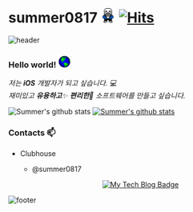 # summer0817&nbsp;<img src="https://github.com/Kinetic27/Kinetic27/blob/master/sans.gif" width="30px"> [![Hits](https://hits.seeyoufarm.com/api/count/incr/badge.svg?url=https%3A%2F%2Fgithub.com%2Fsummer0817&count_bg=%2379C83D&title_bg=%23555555&icon=&icon_color=%23E7E7E7&title=hits&edge_flat=false)](https://hits.seeyoufarm.com)


![header](https://capsule-render.vercel.app/api?type=wave&color=gradient&height=300&section=header&text=Summer's%20Github&fontSize=40)

### Hello world!&nbsp;<img src="https://github.com/Kinetic27/Kinetic27/blob/master/earth.gif" width="24px">

<p>
  <em>
    저는 <b>iOS</b> 개발자가 되고 싶습니다. 💻 <br>
    재미있고 <b>유용하고</b>✨ <b>편리한</b>🎉 소프트웨어를 만들고 싶습니다. 
  </em>  
</p>

![Summer's github stats](https://github-readme-stats.vercel.app/api?username=summer0817&theme=dark&show_icons=true)
[![Summer's github stats](https://github-readme-stats.vercel.app/api/top-langs/?username=summer0817&show_icons=true&hide_border=true&title_color=004386&icon_color=004386&layout=compact)](https://github.com/summer0817)

### Contacts 📫

* Clubhouse
    * @summer0817

  <div align=center>
  
  [![My Tech Blog Badge](http://img.shields.io/badge/-My%20Tech%20blog-black?style=flat-square&logo=github&link=https://summer0817.github.io/)](https://summer0817.github.io/) 
  
![footer](https://capsule-render.vercel.app/api?type=wave&color=gradient&height=150&section=footer)
